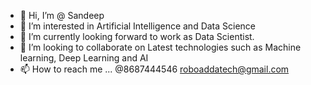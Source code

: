 - 👋 Hi, I’m @ Sandeep
- 👀 I’m interested in Artificial Intelligence and Data Science
- 🌱 I’m currently looking forward to work as Data Scientist.
- 💞️ I’m looking to collaborate on Latest technologies such as Machine learning, Deep Learning and AI
- 📫 How to reach me ... @8687444546  roboaddatech@gmail.com

<!---
roboaddalearning/roboaddalearning is a ✨ special ✨ repository because its `README.md` (this file) appears on your GitHub profile.
You can click the Preview link to take a look at your changes.
--->
